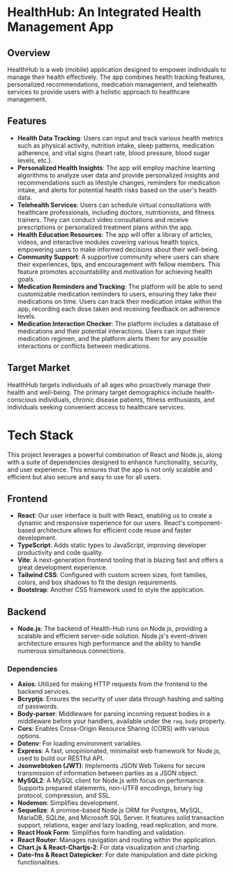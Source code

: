 
# HealthHub: An Integrated Health Management App

## Overview

HealthHub is a web (mobile) application designed to empower individuals to manage their health effectively. The app combines health tracking features, personalized recommendations, medication management, and telehealth services to provide users with a holistic approach to healthcare management.

## Features

- **Health Data Tracking**: Users can input and track various health metrics such as physical activity, nutrition intake, sleep patterns, medication adherence, and vital signs (heart rate, blood pressure, blood sugar levels, etc.).
- **Personalized Health Insights**: The app will employ machine learning algorithms to analyze user data and provide personalized insights and recommendations such as lifestyle changes, reminders for medication intake, and alerts for potential health risks based on the user's health data.
- **Telehealth Services**: Users can schedule virtual consultations with healthcare professionals, including doctors, nutritionists, and fitness trainers. They can conduct video consultations and receive prescriptions or personalized treatment plans within the app.
- **Health Education Resources**: The app will offer a library of articles, videos, and interactive modules covering various health topics, empowering users to make informed decisions about their well-being.
- **Community Support**: A supportive community where users can share their experiences, tips, and encouragement with fellow members. This feature promotes accountability and motivation for achieving health goals.
- **Medication Reminders and Tracking**: The platform will be able to send customizable medication reminders to users, ensuring they take their medications on time. Users can track their medication intake within the app, recording each dose taken and receiving feedback on adherence levels.
- **Medication Interaction Checker**: The platform includes a database of medications and their potential interactions. Users can input their medication regimen, and the platform alerts them for any possible interactions or conflicts between medications.

## Target Market

HealthHub targets individuals of all ages who proactively manage their health and well-being. The primary target demographics include health-conscious individuals, chronic disease patients, fitness enthusiasts, and individuals seeking convenient access to healthcare services.

# Tech Stack

This project leverages a powerful combination of React and Node.js, along with a suite of dependencies designed to enhance functionality, security, and user experience. This ensures that the app is not only scalable and efficient but also secure and easy to use for all users.

## Frontend

- **React**: Our user interface is built with React, enabling us to create a dynamic and responsive experience for our users. React's component-based architecture allows for efficient code reuse and faster development.
- **TypeScript**: Adds static types to JavaScript, improving developer productivity and code quality.
- **Vite**: A next-generation frontend tooling that is blazing fast and offers a great development experience.
- **Tailwind CSS**: Configured with custom screen sizes, font families, colors, and box shadows to fit the design requirements.
- **Bootstrap**: Another CSS framework used to style the application.

## Backend

- **Node.js**: The backend of Health-Hub runs on Node.js, providing a scalable and efficient server-side solution. Node.js's event-driven architecture ensures high performance and the ability to handle numerous simultaneous connections.

### Dependencies

- **Axios**: Utilized for making HTTP requests from the frontend to the backend services.
- **Bcryptjs**: Ensures the security of user data through hashing and salting of passwords.
- **Body-parser**: Middleware for parsing incoming request bodies in a middleware before your handlers, available under the `req.body` property.
- **Cors**: Enables Cross-Origin Resource Sharing (CORS) with various options.
- **Dotenv**: For loading environment variables.
- **Express**: A fast, unopinionated, minimalist web framework for Node.js, used to build our RESTful API.
- **Jsonwebtoken (JWT)**: Implements JSON Web Tokens for secure transmission of information between parties as a JSON object.
- **MySQL2**: A MySQL client for Node.js with focus on performance. Supports prepared statements, non-UTF8 encodings, binary log protocol, compression, and SSL.
- **Nodemon**: Simplifies development.
- **Sequelize**: A promise-based Node.js ORM for Postgres, MySQL, MariaDB, SQLite, and Microsoft SQL Server. It features solid transaction support, relations, eager and lazy loading, read replication, and more.
- **React Hook Form**: Simplifies form handling and validation.
- **React Router**: Manages navigation and routing within the application.
- **Chart.js & React-Chartjs-2**: For data visualization and charting.
- **Date-fns & React Datepicker**: For date manipulation and date picking functionalities.
